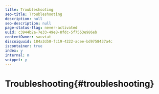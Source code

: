 ```yaml
---
title: Troubleshooting
seo-title: Troubleshooting
description: null
seo-description: null
page-status-flag: never-activated
uuid: c3944b2a-7e33-49e8-8fdc-5f7553e986eb
contentOwner: sauviat
discoiquuid: 184a3d50-fc19-4222-acee-bd9758437a4c
iscontainer: true
index: y
internal: n
snippet: y
---
```


# Troubleshooting{#troubleshooting}

